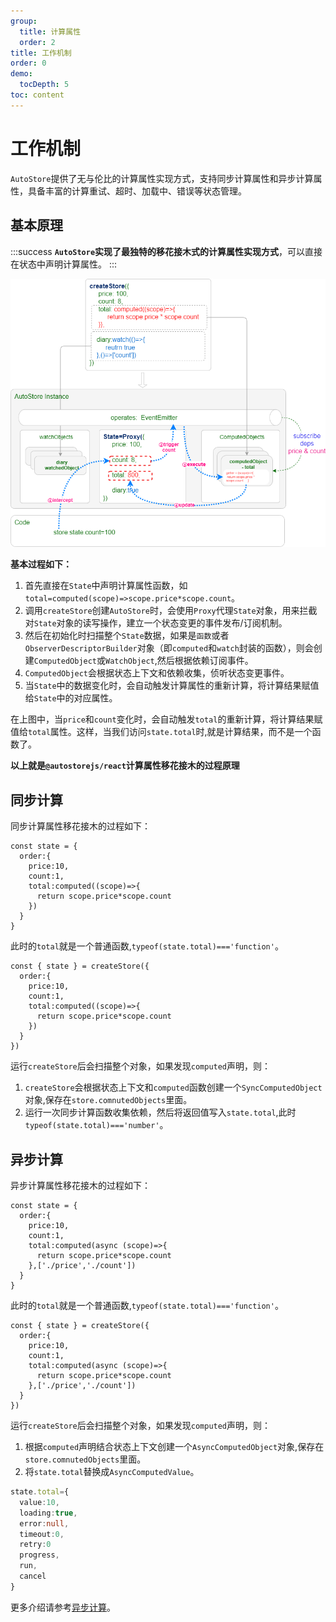 ```yaml
---
group:
  title: 计算属性
  order: 2
title: 工作机制
order: 0  
demo:
  tocDepth: 5
toc: content
---
```


# 工作机制

`AutoStore`提供了无与伦比的计算属性实现方式，支持同步计算属性和异步计算属性，具备丰富的计算重试、超时、加载中、错误等状态管理。

## 基本原理

:::success
**`AutoStore`实现了最独特的移花接木式的计算属性实现方式**，可以直接在状态中声明计算属性。
:::

![](./store.drawio.png)

**基本过程如下：**

1. 首先直接在`State`中声明计算属性函数，如`total=computed(scope)=>scope.price*scope.count`。
2. 调用`createStore`创建`AutoStore`时，会使用`Proxy`代理`State`对象，用来拦截对`State`对象的读写操作，建立一个状态变更的事件发布/订阅机制。
3. 然后在初始化时扫描整个`State`数据，如果是`函数`或者`ObserverDescriptorBuilder`对象（即`computed`和`watch`封装的函数），则会创建`ComputedObject`或`WatchObject`,然后根据依赖订阅事件。
3. `ComputedObject`会根据状态上下文和依赖收集，侦听状态变更事件。
3. 当`State`中的数据变化时，会自动触发计算属性的重新计算，将计算结果赋值给`State`中的对应属性。

在上图中，当`price`和`count`变化时，会自动触发`total`的重新计算，将计算结果赋值给`total`属性。这样，当我们访问`state.total`时,就是计算结果，而不是一个函数了。

**以上就是`@autostorejs/react`计算属性移花接木的过程原理**


## 同步计算

同步计算属性移花接木的过程如下：

```tsx | pure  
const state = {
  order:{
    price:10,
    count:1,
    total:computed((scope)=>{
      return scope.price*scope.count
    })
  }
}
```

此时的`total`就是一个普通函数,`typeof(state.total)==='function'`。

```tsx | pure  
const { state } = createStore({
  order:{
    price:10,
    count:1,
    total:computed((scope)=>{
      return scope.price*scope.count
    })
  }
})
```
运行`createStore`后会扫描整个对象，如果发现`computed`声明，则：

1. `createStore`会根据状态上下文和`computed`函数创建一个`SyncComputedObject`对象,保存在`store.comnutedObjects`里面。
2. 运行一次同步计算函数收集依赖，然后将返回值写入`state.total`,此时`typeof(state.total)==='number'`。

## 异步计算

异步计算属性移花接木的过程如下：

```tsx | pure  
const state = {
  order:{
    price:10,
    count:1,
    total:computed(async (scope)=>{
      return scope.price*scope.count
    },['./price','./count'])
  }
}
```

此时的`total`就是一个普通函数,`typeof(state.total)==='function'`。

```tsx | pure  
const { state } = createStore({
  order:{
    price:10,
    count:1,
    total:computed(async (scope)=>{
      return scope.price*scope.count
    },['./price','./count'])
  }
})
```

运行`createStore`后会扫描整个对象，如果发现`computed`声明，则：


1. 根据`computed`声明结合状态上下文创建一个`AsyncComputedObject`对象,保存在`store.comnutedObjects`里面。
2. 将`state.total`替换成`AsyncComputedValue`。

```ts | pure
state.total={
  value:10,
  loading:true,
  error:null,
  timeout:0,
  retry:0
  progress,
  run,
  cancel  
}
```

更多介绍请参考[异步计算](./computed-async)。